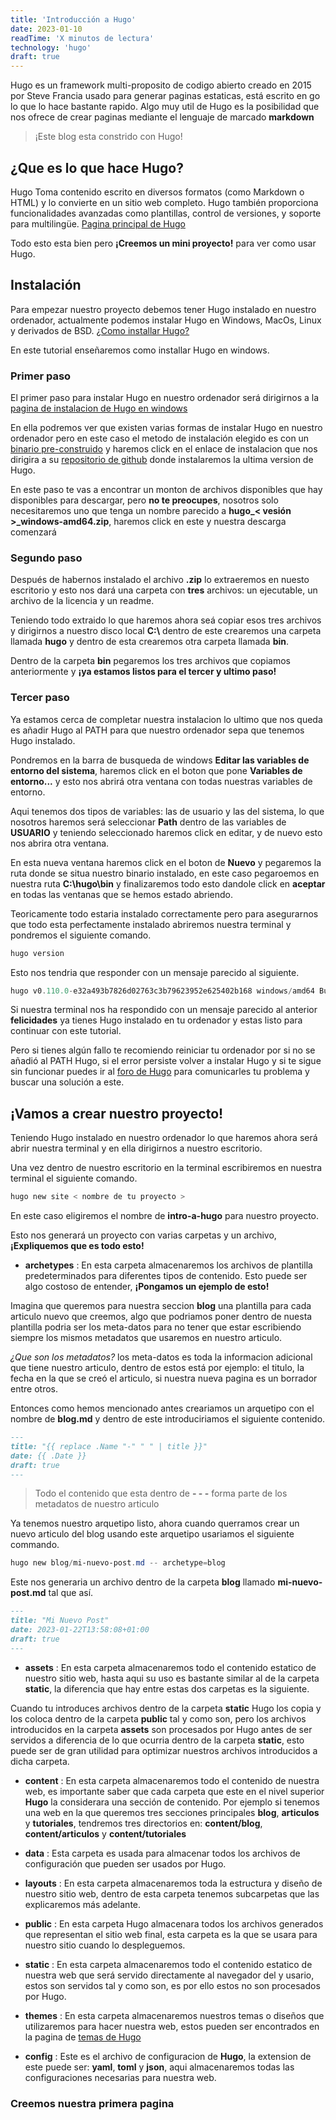 ```yaml
---
title: 'Introducción a Hugo'
date: 2023-01-10
readTime: 'X minutos de lectura'
technology: 'hugo'
draft: true
---
```


Hugo es un framework multi-proposito de codigo abierto creado en 2015 por Steve Francia usado para generar paginas estaticas, está escrito en go lo que lo hace bastante rapido. Algo muy util de Hugo es la posibilidad que nos ofrece de crear paginas mediante el lenguaje de marcado **markdown**

> ¡Este blog esta constrido con Hugo!

## ¿Que es lo que hace Hugo?

Hugo Toma contenido escrito en diversos formatos (como Markdown o HTML) y lo convierte en un sitio web completo. Hugo también proporciona funcionalidades avanzadas como plantillas, control de versiones, y soporte para multilingüe. [Pagina principal de Hugo](https://gohugo.io/)

Todo esto esta bien pero **¡Creemos un mini proyecto!** para ver como usar Hugo.

## Instalación

Para empezar nuestro proyecto debemos tener Hugo instalado en nuestro ordenador, actualmente podemos instalar Hugo en Windows, MacOs, Linux y derivados de BSD. [¿Como installar Hugo?](https://gohugo.io/installation/)

En este tutorial enseñaremos como installar Hugo en windows.

### Primer paso

El primer paso para instalar Hugo en nuestro ordenador será dirigirnos a la [pagina de instalacion de Hugo en windows](https://gohugo.io/installation/windows/)

En ella podremos ver que existen varias formas de instalar Hugo en nuestro ordenador pero en este caso el metodo de instalación elegido es con un [binario pre-construido](https://gohugo.io/installation/windows/#prebuilt-binaries) y haremos click en el enlace de instalacion que nos dirigira a su [repositorio de github](https://github.com/gohugoio/hugo/releases) donde instalaremos la ultima version de Hugo.

En este paso te vas a encontrar un monton de archivos disponibles que hay disponibles para descargar, pero **no te preocupes**, nosotros solo necesitaremos uno que tenga un nombre parecido a **hugo_< vesión >_windows-amd64.zip**, haremos click en este y nuestra descarga comenzará

### Segundo paso

Después de habernos instalado el archivo **.zip** lo extraeremos en nuesto escritorio y esto nos dará una carpeta con **tres** archivos: un ejecutable, un archivo de la licencia y un readme.

Teniendo todo extraido lo que haremos ahora seá copiar esos tres archivos y dirigirnos a nuestro disco local **C:\\** dentro de este crearemos una carpeta llamada **hugo** y dentro de esta crearemos otra carpeta llamada **bin**.

Dentro de la carpeta **bin** pegaremos los tres archivos que copiamos anteriormente y **¡ya estamos listos para el tercer y ultimo paso!**

### Tercer paso

Ya estamos cerca de completar nuestra instalacion lo ultimo que nos queda es añadir Hugo al PATH para que nuestro ordenador sepa que tenemos Hugo instalado.

Pondremos en la barra de busqueda de windows **Editar las variables de entorno del sistema**, haremos click en el boton que pone **Variables de entorno...** y esto nos abrirá otra ventana con todas nuestras variables de entorno.

Aqui tenemos dos tipos de variables: las de usuario y las del sistema, lo que nosotros haremos será seleccionar **Path** dentro de las variables de **USUARIO** y teniendo seleccionado haremos click en editar, y de nuevo esto nos abrira otra ventana.

En esta nueva ventana haremos click en el boton de **Nuevo** y pegaremos la ruta donde se situa nuestro binario instalado, en este caso pegaroemos en nuestra ruta **C:\\hugo\\bin** y finalizaremos todo esto dandole click en **aceptar** en todas las ventanas que se hemos estado abriendo.

Teoricamente todo estaria instalado correctamente pero para asegurarnos que todo esta perfectamente instalado abriremos nuestra terminal y pondremos el siguiente comando.
```powershell
hugo version
```
Esto nos tendria que responder con un mensaje parecido al siguiente.
```powershell
hugo v0.110.0-e32a493b7826d02763c3b79623952e625402b168 windows/amd64 BuildDate=2023-01-17T12:16:09Z VendorInfo=gohugoio
```

Si nuestra terminal nos ha respondido con un mensaje parecido al anterior **felicidades** ya tienes Hugo instalado en tu ordenador y estas listo para continuar con este tutorial.

Pero si tienes algún fallo te recomiendo reiniciar tu ordenador por si no se añadió al PATH Hugo, si el error persiste volver a instalar Hugo y si te sigue sin funcionar puedes ir al [foro de Hugo](https://discourse.gohugo.io/) para comunicarles tu problema y buscar una solución a este.

## ¡Vamos a crear nuestro proyecto!

Teniendo Hugo instalado en nuestro ordenador lo que haremos ahora será abrir nuestra terminal y en ella dirigirnos a nuestro escritorio.

Una vez dentro de nuestro escritorio en la terminal escribiremos en nuestra terminal el siguiente comando.

```powershell
hugo new site < nombre de tu proyecto >
```
En este caso eligiremos el nombre de **intro-a-hugo** para nuestro proyecto.

Esto nos generará un proyecto con varias carpetas y un archivo, **¡Expliquemos que es todo esto!**

* **archetypes** : En esta carpeta almacenaremos los archivos de plantilla predeterminados para diferentes tipos de contenido. Esto puede ser algo costoso de entender, **¡Pongamos un ejemplo de esto!**
  
Imagina que queremos para nuestra seccion **blog** una plantilla para cada articulo nuevo que creemos, algo que podriamos poner dentro de nuesta plantilla podria ser los meta-datos para no tener que estar escribiendo siempre los mismos metadatos que usaremos en nuestro articulo. 

*¿Que son los metadatos?* los meta-datos es toda la informacion adicional que tiene nuestro articulo, dentro de estos está por ejemplo: el titulo, la fecha en la que se creó el articulo, si nuestra nueva pagina es un borrador entre otros.

Entonces como hemos mencionado antes creariamos un arquetipo con el nombre de **blog.md** y dentro de este introduciriamos el siguiente contenido.


```markdown
---
title: "{{ replace .Name "-" " " | title }}"
date: {{ .Date }}
draft: true
---
```

> Todo el contenido que esta dentro de **- - -** forma
> parte de los metadatos de nuestro articulo

Ya tenemos nuestro arquetipo listo, ahora cuando querramos crear un nuevo articulo del blog usando este arquetipo usariamos el siguiente commando.

```powershell
hugo new blog/mi-nuevo-post.md -- archetype=blog
```

Este nos generaria un archivo dentro de la carpeta **blog** llamado **mi-nuevo-post.md** tal que así.

```markdown
---
title: "Mi Nuevo Post"
date: 2023-01-22T13:58:08+01:00
draft: true
---
```

* **assets** : En esta carpeta almacenaremos todo el contenido estatico de nuestro sitio web, hasta aqui su uso es bastante similar al de la carpeta **static**, la diferencia que hay entre estas dos carpetas es la siguiente.

Cuando tu introduces archivos dentro de la carpeta **static** Hugo los copia y los coloca dentro de la carpeta **public** tal y como son, pero los archivos introducidos en la carpeta **assets** son procesados por Hugo antes de ser servidos a diferencia de lo que ocurria dentro de la carpeta **static**, esto puede ser de gran utilidad para optimizar nuestros archivos introducidos a dicha carpeta.

* **content** : En esta carpeta almacenaremos todo el contenido de nuestra web, es importante saber que cada carpeta que este en el nivel superior **Hugo** la considerara una sección de contenido. Por ejemplo si tenemos una web en la que queremos tres secciones principales **blog**, **articulos** y **tutoriales**, tendremos tres directorios en: **content/blog**, **content/articulos** y **content/tutoriales**

* **data** : Esta carpeta es usada para almacenar todos los archivos de configuración que pueden ser usados por Hugo.

* **layouts** : En esta carpeta almacenaremos toda la estructura y diseño de nuestro sitio web, dentro de esta carpeta tenemos subcarpetas que las explicaremos más adelante.

* **public** : En esta carpeta Hugo almacenara todos los archivos generados que representan el sitio web final, esta carpeta es la que se usara para nuestro sitio cuando lo despleguemos.

* **static** : En esta carpeta almacenaremos todo el contenido estatico de nuestra web que será servido directamente al navegador del y usario, estos son servidos tal y como son, es por ello estos no son procesados por Hugo.

* **themes** : En esta carpeta almacenaremos nuestros temas o diseños que utilizaremos para hacer nuestra web, estos pueden ser encontrados en la pagina de [temas de Hugo](https://themes.gohugo.io/)

* **config** : Este es el archivo de configuracion de **Hugo**, la extension de este puede ser: **yaml**, **toml** y **json**, aqui almacenaremos todas las configuraciones necesarias para nuestra web.

### Creemos nuestra primera pagina